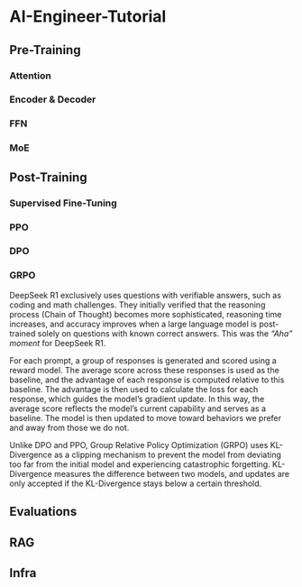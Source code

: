 # AI-Engineer-Tutorial
## Pre-Training
### Attention
### Encoder & Decoder
### FFN
### MoE
## Post-Training
### Supervised Fine-Tuning
### PPO
### DPO
### GRPO
DeepSeek R1 exclusively uses questions with verifiable answers, such as coding and math challenges. They initially verified that the reasoning process (Chain of Thought) becomes more sophisticated, reasoning time increases, and accuracy improves when a large language model is post-trained solely on questions with known correct answers. This was the *“Aha” moment* for DeepSeek R1.  
  
For each prompt, a group of responses is generated and scored using a reward model. The average score across these responses is used as the baseline, and the advantage of each response is computed relative to this baseline. The advantage is then used to calculate the loss for each response, which guides the model’s gradient update. In this way, the average score reflects the model’s current capability and serves as a baseline. The model is then updated to move toward behaviors we prefer and away from those we do not.  
  
Unlike DPO and PPO, Group Relative Policy Optimization (GRPO) uses KL-Divergence as a clipping mechanism to prevent the model from deviating too far from the initial model and experiencing catastrophic forgetting. KL-Divergence measures the difference between two models, and updates are only accepted if the KL-Divergence stays below a certain threshold.  
  
## Evaluations
## RAG
## Infra
